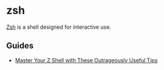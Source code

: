 # zsh

[Zsh](http://www.zsh.org/) is a shell designed for interactive use.

## Guides

- [Master Your Z Shell with These Outrageously Useful
  Tips](http://reasoniamhere.com/2014/01/11/outrageously-useful-tips-to-master-your-z-shell/)
